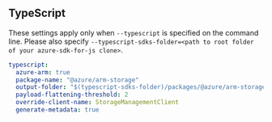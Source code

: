 ## TypeScript

These settings apply only when `--typescript` is specified on the command line.
Please also specify `--typescript-sdks-folder=<path to root folder of your azure-sdk-for-js clone>`.

``` yaml $(typescript)
typescript:
  azure-arm: true
  package-name: "@azure/arm-storage"
  output-folder: "$(typescript-sdks-folder)/packages/@azure/arm-storage"
  payload-flattening-threshold: 2
  override-client-name: StorageManagementClient
  generate-metadata: true
```
